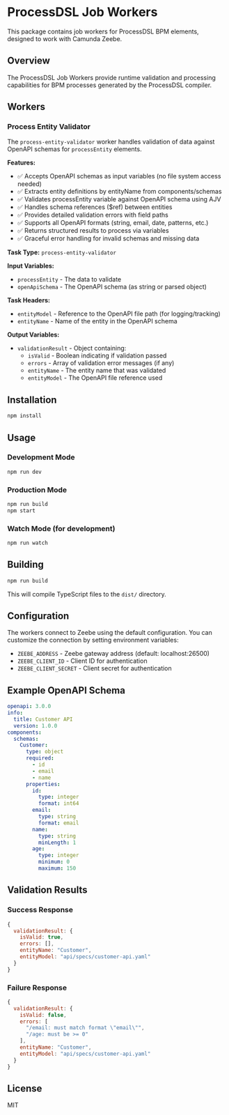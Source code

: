 # ProcessDSL Job Workers

This package contains job workers for ProcessDSL BPM elements, designed to work with Camunda Zeebe.

## Overview

The ProcessDSL Job Workers provide runtime validation and processing capabilities for BPM processes generated by the ProcessDSL compiler.

## Workers

### Process Entity Validator

The `process-entity-validator` worker handles validation of data against OpenAPI schemas for `processEntity` elements.

**Features:**
- ✅ Accepts OpenAPI schemas as input variables (no file system access needed)
- ✅ Extracts entity definitions by entityName from components/schemas
- ✅ Validates processEntity variable against OpenAPI schema using AJV
- ✅ Handles schema references ($ref) between entities
- ✅ Provides detailed validation errors with field paths
- ✅ Supports all OpenAPI formats (string, email, date, patterns, etc.)
- ✅ Returns structured results to process via variables
- ✅ Graceful error handling for invalid schemas and missing data

**Task Type:** `process-entity-validator`

**Input Variables:**
- `processEntity` - The data to validate
- `openApiSchema` - The OpenAPI schema (as string or parsed object)

**Task Headers:**
- `entityModel` - Reference to the OpenAPI file path (for logging/tracking)
- `entityName` - Name of the entity in the OpenAPI schema

**Output Variables:**
- `validationResult` - Object containing:
  - `isValid` - Boolean indicating if validation passed
  - `errors` - Array of validation error messages (if any)
  - `entityName` - The entity name that was validated
  - `entityModel` - The OpenAPI file reference used

## Installation

```bash
npm install
```

## Usage

### Development Mode

```bash
npm run dev
```

### Production Mode

```bash
npm run build
npm start
```

### Watch Mode (for development)

```bash
npm run watch
```

## Building

```bash
npm run build
```

This will compile TypeScript files to the `dist/` directory.

## Configuration

The workers connect to Zeebe using the default configuration. You can customize the connection by setting environment variables:

- `ZEEBE_ADDRESS` - Zeebe gateway address (default: localhost:26500)
- `ZEEBE_CLIENT_ID` - Client ID for authentication
- `ZEEBE_CLIENT_SECRET` - Client secret for authentication

## Example OpenAPI Schema

```yaml
openapi: 3.0.0
info:
  title: Customer API
  version: 1.0.0
components:
  schemas:
    Customer:
      type: object
      required:
        - id
        - email
        - name
      properties:
        id:
          type: integer
          format: int64
        email:
          type: string
          format: email
        name:
          type: string
          minLength: 1
        age:
          type: integer
          minimum: 0
          maximum: 150
```

## Validation Results

### Success Response
```javascript
{
  validationResult: {
    isValid: true,
    errors: [],
    entityName: "Customer",
    entityModel: "api/specs/customer-api.yaml"
  }
}
```

### Failure Response
```javascript
{
  validationResult: {
    isValid: false,
    errors: [
      "/email: must match format \"email\"",
      "/age: must be >= 0"
    ],
    entityName: "Customer",
    entityModel: "api/specs/customer-api.yaml"
  }
}
```

## License

MIT
